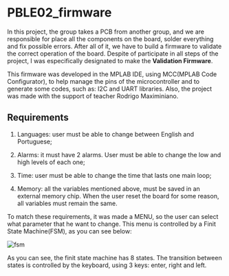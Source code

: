 # PBLE02_firmware

In this project, the group takes a PCB from another group, and we are responsible for place all the components on the board, solder everything and fix possible errors. After all of it, we have to build a firmware to validate the correct operation of the board. Despite of participate in all steps of the project, I was especifically designated to make the **Validation Firmware**.

This firmware was developed in the MPLAB IDE, using MCC(MPLAB Code Configurator), to help manage the pins of the microcontroller and to generate some codes, such as: I2C and UART libraries. Also, the project was made with the support of teacher Rodrigo Maximiniano. 

## Requirements

1. Languages: user must be able to change between English and Portuguese;

2. Alarms: it must have 2 alarms. User must be able to change the low and high levels of each one;

3. Time: user must be able to change the time that lasts one main loop;

4. Memory: all the variables mentioned above, must be saved in an external memory chip. When the user reset the board for some reason, all variables must remain the same.


To match these requirements, it was made a MENU, so the user can select what parameter that he want to change. This menu is controlled by a Finit State Machine(FSM), as you can see below: 

![fsm](https://user-images.githubusercontent.com/130314603/235377411-003ca25a-0612-4dbf-a3c2-0f0da7dacf81.jpeg)

As you can see, the finit state machine has 8 states. The transition between states is controlled by the keyboard, using 3 keys: enter, right and left. 
